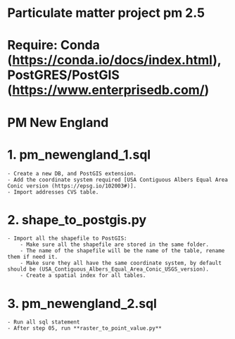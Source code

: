 # Particulate matter project pm 2.5
# Require: Conda (https://conda.io/docs/index.html), PostGRES/PostGIS (https://www.enterprisedb.com/)

# PM New England
# 1. pm_newengland_1.sql
	- Create a new DB, and PostGIS extension.
	- Add the coordinate system required [USA Contiguous Albers Equal Area Conic version (https://epsg.io/102003#)].
	- Import addresses CVS table.
# 2. shape_to_postgis.py
	- Import all the shapefile to PostGIS:
		- Make sure all the shapefile are stored in the same folder.
		- The name of the shapefile will be the name of the table, rename them if need it.
		- Make sure they all have the same coordinate system, by default should be (USA_Contiguous_Albers_Equal_Area_Conic_USGS_version).
		- Create a spatial index for all tables.
# 3. pm_newengland_2.sql  
	- Run all sql statement
	- After step 05, run **raster_to_point_value.py**




